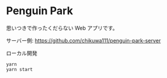 # Penguin Park

思いつきで作ったくだらない Web アプリです。

サーバー側: https://github.com/chikuwa111/penguin-park-server

ローカル開発

```
yarn
yarn start
```
